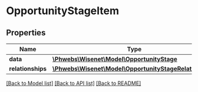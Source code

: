 # OpportunityStageItem

## Properties
Name | Type | Description | Notes
------------ | ------------- | ------------- | -------------
**data** | [**\Phwebs\Wisenet\Model\OpportunityStage**](OpportunityStage.md) |  | [optional] 
**relationships** | [**\Phwebs\Wisenet\Model\OpportunityStageRelationships**](OpportunityStageRelationships.md) |  | [optional] 

[[Back to Model list]](../../README.md#documentation-for-models) [[Back to API list]](../../README.md#documentation-for-api-endpoints) [[Back to README]](../../README.md)

